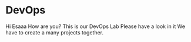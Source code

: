 # DevOps
Hi Esaaa How are you?
This is our DevOps Lab 
Please have a look in it
We have to create a many projects together.
